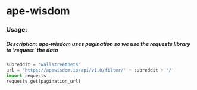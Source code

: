 # ape-wisdom

### Usage:

##### Description: ape-wisdom uses **pagination** so we use the requests library to 'request' the data
```python
subreddit = 'wallstreetbets'
url = 'https://apewisdom.io/api/v1.0/filter/' + subreddit + '/'
import requests
requests.get(pagination_url)
```
